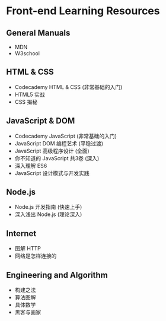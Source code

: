 # Front-end Learning Resources

## General Manuals

* MDN
* W3school

## HTML &amp; CSS

* Codecademy HTML &amp; CSS (非常基础的入门)
* HTML5 实战
* CSS 揭秘

## JavaScript &amp; DOM

* Codecademy JavaScript (非常基础的入门)
* JavaScript DOM 编程艺术 (平稳过渡)
* JavaScript 高级程序设计 (全面)
* 你不知道的 JavaScript 共3卷 (深入)
* 深入理解 ES6
* JavaScript 设计模式与开发实践

## Node.js

* Node.js 开发指南 (快速上手)
* 深入浅出 Node.js (理论深入)

## Internet

* 图解 HTTP
* 网络是怎样连接的

## Engineering and Algorithm

* 构建之法
* 算法图解
* 具体数学
* 黑客与画家